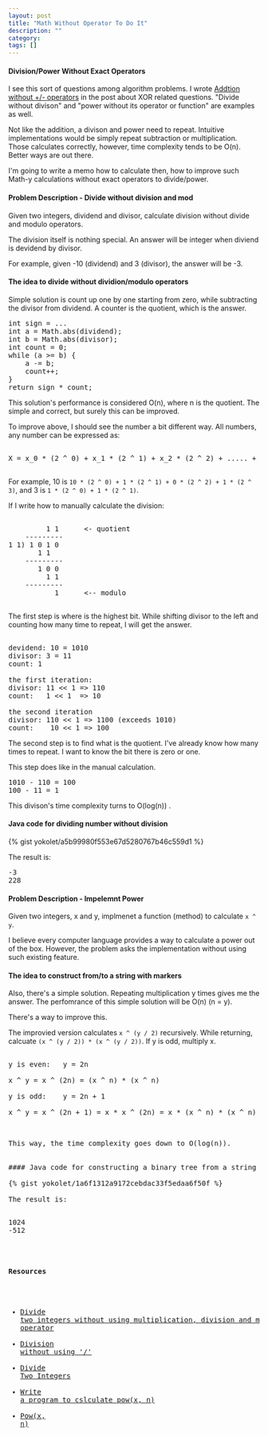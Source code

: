 ```yaml
---
layout: post
title: "Math Without Operator To Do It"
description: ""
category: 
tags: []
---
```


#### Division/Power Without Exact Operators ####

I see this sort of questions among algorithm problems.
I wrote [Addtion without +/- operators](http://yokolet.github.io/2017/05/24/you-can-do-it-by-xor.html#addition-without-----operators) in the post about XOR related questions.
"Divide without divison" and "power without its operator or function" are examples as well.

Not like the addition, a divison and power need to repeat.
Intuitive implementations would be simply repeat subtraction or multiplication.
Those calculates correctly, however, time complexity tends to be O(n).
Better ways are out there.

I'm going to write a memo how to calculate then, how to improve such
Math-y calculations without exact operators to divide/power.


#### Problem Description - Divide without division and mod ####

Given two integers, dividend and divisor, calculate division
without divide and modulo operators.

The division itself is nothing special.
An answer will be integer when diviend is devidend by divisor.

For example, given -10 (dividend) and 3 (divisor),
the answer will be -3.


#### The idea to divide without dividion/modulo operators ####

Simple solution is count up one by one starting from zero,
while subtracting the divisor from dividend.
A counter is the quotient, which is the answer.

<pre>
int sign = ...
int a = Math.abs(dividend);
int b = Math.abs(divisor);
int count = 0;
while (a >= b) {
    a -= b;
    count++;
}
return sign * count;
</pre>


This solution's performance is considered O(n), where n is the quotient.
The simple and correct, but surely this can be improved.


To improve above, I should see the number a bit different way.
All numbers, any number can be expressed as:

<pre>

X = x_0 * (2 ^ 0) + x_1 * (2 ^ 1) + x_2 * (2 ^ 2) + ..... + x_n * (2 ^ n)

</pre>

For example, 10 is `10 * (2 ^ 0) + 1 * (2 ^ 1) + 0 * (2 ^ 2) + 1 * (2 ^ 3)`, and
3 is `1 * (2 ^ 0) + 1 * (2 ^ 1)`.

If I write how to manually calculate the division:

<pre>

         1 1      <- quotient
    ---------
1 1) 1 0 1 0
       1 1
    ---------
       1 0 0
         1 1
    ---------
           1      <-- modulo

</pre>

The first step is where is the highest bit.
While shifting divisor to the left and counting how many time to repeat,
I will get the answer.

<pre>

devidend: 10 = 1010
divisor: 3 = 11
count: 1

the first iteration:
divisor: 11 << 1 => 110
count:   1 << 1  => 10

the second iteration
divisor: 110 << 1 => 1100 (exceeds 1010)
count:    10 << 1 => 100
</pre>

The second step is to find what is the quotient.
I've already know how many times to repeat.
I want to know the bit there is zero or one.

This step does like in the manual calculation.

<pre>
1010 - 110 = 100
100 - 11 = 1
</pre>

This divison's time complexity turns to O(log(n)) .



#### Java code for dividing number without division ###

{% gist yokolet/a5b99980f553e67d5280767b46c559d1 %}

The result is:

<pre>
-3
228
</pre>


#### Problem Description - Impelemnt Power ####

Given two integers, x and y, implmenet a function (method) to
calculate `x ^ y`.

I believe every computer language provides a way to
calculate a power out of the box.
However, the problem asks the implementation without using such
existing feature.


#### The idea to construct from/to a string with markers ####

Also, there's a simple solution.
Repeating multiplication y times gives me the answer.
The perfomrance of this simple solution will be O(n) (n = y).

There's a way to improve this.

The improvied version calculates `x ^ (y / 2)` recursively.
While returning, calcuate `(x ^ (y / 2)) * (x ^ (y / 2))`.
If y is odd, multiply x.

<pre>

y is even:   y = 2n

x ^ y = x ^ (2n) = (x ^ n) * (x ^ n)

y is odd:    y = 2n + 1

x ^ y = x ^ (2n + 1) = x * x ^ (2n) = x * (x ^ n) * (x ^ n)

<pre>

This way, the time complexity goes down to O(log(n)).


#### Java code for constructing a binary tree from a string with markers ####

{% gist yokolet/1a6f1312a9172cebdac33f5edaa6f50f %}

The result is:

<pre>
1024
-512
</pre>


#### Resources ####

- [Divide two integers without using multiplication, division and mod operator](http://qa.geeksforgeeks.org/3794/divide-integers-without-multiplication-division-operator)
- [Division without using '/'](https://stackoverflow.com/questions/5386377/division-without-using)
- [Divide Two Integers](http://www.programcreek.com/2014/05/leetcode-divide-two-integers-java/)
- [Write a program to cslculate pow(x, n)](http://www.geeksforgeeks.org/write-a-c-program-to-calculate-powxn/)
- [Pow(x, n)](http://www.programcreek.com/2012/12/leetcode-powx-n/)
